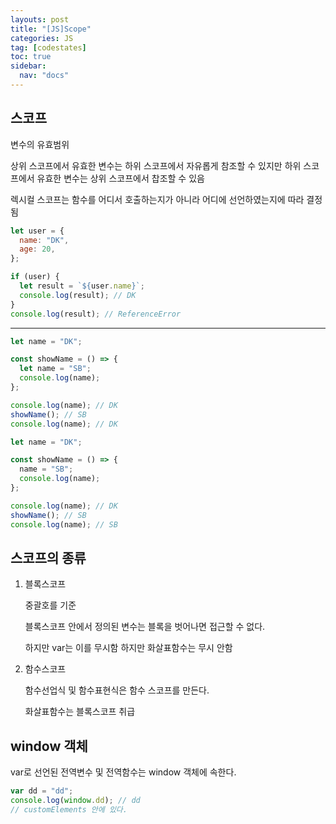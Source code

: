 ```yaml
---
layouts: post
title: "[JS]Scope"
categories: JS
tag: [codestates]
toc: true
sidebar:
  nav: "docs"
---
```


## 스코프

변수의 유효범위

상위 스코프에서 유효한 변수는 하위 스코프에서 자유롭게 참조할 수 있지만 하위 스코프에서 유효한 변수는 상위 스코프에서 찹조할 수 있음

렉시컬 스코프는 함수를 어디서 호출하는지가 아니라 어디에 선언하였는지에 따라 결정됨

```js
let user = {
  name: "DK",
  age: 20,
};

if (user) {
  let result = `${user.name}`;
  console.log(result); // DK
}
console.log(result); // ReferenceError
```

---

```js
let name = "DK";

const showName = () => {
  let name = "SB";
  console.log(name);
};

console.log(name); // DK
showName(); // SB
console.log(name); // DK
```

```js
let name = "DK";

const showName = () => {
  name = "SB";
  console.log(name);
};

console.log(name); // DK
showName(); // SB
console.log(name); // SB
```

## 스코프의 종류

1. 블록스코프

   중괄호를 기준

   블록스코프 안에서 정의된 변수는 블록을 벗어나면 접근할 수 없다.

   하지만 var는 이를 무시함
   하지만 화살표함수는 무시 안함

2. 함수스코프

   함수선업식 및 함수표현식은 함수 스코프를 만든다.

   화살표함수는 블록스코프 취급

## window 객체

var로 선언된 전역변수 및 전역함수는 window 객체에 속한다.

```js
var dd = "dd";
console.log(window.dd); // dd
// customElements 안에 있다.
```
